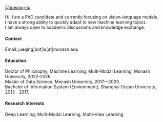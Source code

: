 

[![jueqing-lu](https://img.shields.io/badge/jueqinglu-github-blue?logo=github)](https://github.com/OverfitFLow)

Hi, I am a PhD candidate and currently focusing on vision–language models.\
I have a strong ability to quickly adapt to new machine learning topics.\
I am always open to academic discussions and knowledge exchange.

#### Contact

Email: jueqing[dot]lu[at]monash.edu

#### Education
Doctor of Philosophy, Machine Learning, Multi-Modal Learning, Monash University, 2022-2026.\
Master of Data Science, Monash University, 2017—2020.\
Bachelor of Information System (Environment), Shanghai Ocean University, 2013—2017.

#### Research Interests
Deep Learning, Multi-Modal Learning, Multi-View Learning

